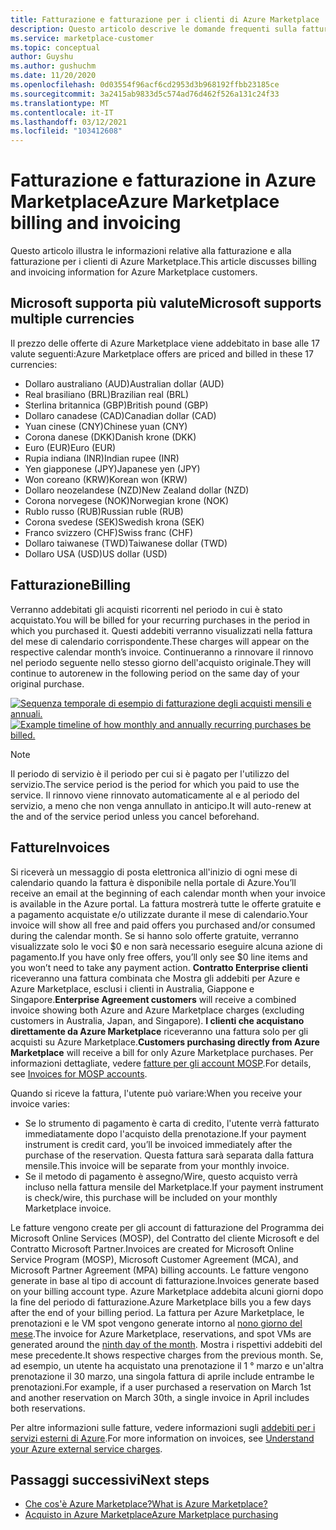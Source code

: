 ```yaml
---
title: Fatturazione e fatturazione per i clienti di Azure Marketplace
description: Questo articolo descrive le domande frequenti sulla fatturazione e sulla fatturazione per i clienti di Azure Marketplace.
ms.service: marketplace-customer
ms.topic: conceptual
author: Guyshu
ms.author: gushuchm
ms.date: 11/20/2020
ms.openlocfilehash: 0d03554f96acf6cd2953d3b968192ffbb23185ce
ms.sourcegitcommit: 3a2415ab9833d5c574ad76d462f526a131c24f33
ms.translationtype: MT
ms.contentlocale: it-IT
ms.lasthandoff: 03/12/2021
ms.locfileid: "103412608"
---
```

# <a name="azure-marketplace-billing-and-invoicing"></a><span data-ttu-id="da13a-103">Fatturazione e fatturazione in Azure Marketplace</span><span class="sxs-lookup"><span data-stu-id="da13a-103">Azure Marketplace billing and invoicing</span></span>

<span data-ttu-id="da13a-104">Questo articolo illustra le informazioni relative alla fatturazione e alla fatturazione per i clienti di Azure Marketplace.</span><span class="sxs-lookup"><span data-stu-id="da13a-104">This article discusses billing and invoicing information for Azure Marketplace customers.</span></span>

## <a name="microsoft-supports-multiple-currencies"></a><span data-ttu-id="da13a-105">Microsoft supporta più valute</span><span class="sxs-lookup"><span data-stu-id="da13a-105">Microsoft supports multiple currencies</span></span>

<span data-ttu-id="da13a-106">Il prezzo delle offerte di Azure Marketplace viene addebitato in base alle 17 valute seguenti:</span><span class="sxs-lookup"><span data-stu-id="da13a-106">Azure Marketplace offers are priced and billed in these 17 currencies:</span></span>

- <span data-ttu-id="da13a-107">Dollaro australiano (AUD)</span><span class="sxs-lookup"><span data-stu-id="da13a-107">Australian dollar (AUD)</span></span>
- <span data-ttu-id="da13a-108">Real brasiliano (BRL)</span><span class="sxs-lookup"><span data-stu-id="da13a-108">Brazilian real (BRL)</span></span>
- <span data-ttu-id="da13a-109">Sterlina britannica (GBP)</span><span class="sxs-lookup"><span data-stu-id="da13a-109">British pound (GBP)</span></span>
- <span data-ttu-id="da13a-110">Dollaro canadese (CAD)</span><span class="sxs-lookup"><span data-stu-id="da13a-110">Canadian dollar (CAD)</span></span>
- <span data-ttu-id="da13a-111">Yuan cinese (CNY)</span><span class="sxs-lookup"><span data-stu-id="da13a-111">Chinese yuan (CNY)</span></span>
- <span data-ttu-id="da13a-112">Corona danese (DKK)</span><span class="sxs-lookup"><span data-stu-id="da13a-112">Danish krone (DKK)</span></span>
- <span data-ttu-id="da13a-113">Euro (EUR)</span><span class="sxs-lookup"><span data-stu-id="da13a-113">Euro (EUR)</span></span>
- <span data-ttu-id="da13a-114">Rupia indiana (INR)</span><span class="sxs-lookup"><span data-stu-id="da13a-114">Indian rupee (INR)</span></span>
- <span data-ttu-id="da13a-115">Yen giapponese (JPY)</span><span class="sxs-lookup"><span data-stu-id="da13a-115">Japanese yen (JPY)</span></span>
- <span data-ttu-id="da13a-116">Won coreano (KRW)</span><span class="sxs-lookup"><span data-stu-id="da13a-116">Korean won (KRW)</span></span>
- <span data-ttu-id="da13a-117">Dollaro neozelandese (NZD)</span><span class="sxs-lookup"><span data-stu-id="da13a-117">New Zealand dollar (NZD)</span></span>
- <span data-ttu-id="da13a-118">Corona norvegese (NOK)</span><span class="sxs-lookup"><span data-stu-id="da13a-118">Norwegian krone (NOK)</span></span>
- <span data-ttu-id="da13a-119">Rublo russo (RUB)</span><span class="sxs-lookup"><span data-stu-id="da13a-119">Russian ruble (RUB)</span></span>
- <span data-ttu-id="da13a-120">Corona svedese (SEK)</span><span class="sxs-lookup"><span data-stu-id="da13a-120">Swedish krona (SEK)</span></span>
- <span data-ttu-id="da13a-121">Franco svizzero (CHF)</span><span class="sxs-lookup"><span data-stu-id="da13a-121">Swiss franc (CHF)</span></span>
- <span data-ttu-id="da13a-122">Dollaro taiwanese (TWD)</span><span class="sxs-lookup"><span data-stu-id="da13a-122">Taiwanese dollar (TWD)</span></span>
- <span data-ttu-id="da13a-123">Dollaro USA (USD)</span><span class="sxs-lookup"><span data-stu-id="da13a-123">US dollar (USD)</span></span>

## <a name="billing"></a><span data-ttu-id="da13a-124">Fatturazione</span><span class="sxs-lookup"><span data-stu-id="da13a-124">Billing</span></span>

<span data-ttu-id="da13a-125">Verranno addebitati gli acquisti ricorrenti nel periodo in cui è stato acquistato.</span><span class="sxs-lookup"><span data-stu-id="da13a-125">You will be billed for your recurring purchases in the period in which you purchased it.</span></span> <span data-ttu-id="da13a-126">Questi addebiti verranno visualizzati nella fattura del mese di calendario corrispondente.</span><span class="sxs-lookup"><span data-stu-id="da13a-126">These charges will appear on the respective calendar month’s invoice.</span></span> <span data-ttu-id="da13a-127">Continueranno a rinnovare il rinnovo nel periodo seguente nello stesso giorno dell'acquisto originale.</span><span class="sxs-lookup"><span data-stu-id="da13a-127">They will continue to autorenew in the following period on the same day of your original purchase.</span></span>

<span data-ttu-id="da13a-128">[![Sequenza temporale di esempio di fatturazione degli acquisti mensili e annuali.](media/billing/billing-charges-recurring.png)](media/billing/billing-charges-recurring.png#lightbox)</span><span class="sxs-lookup"><span data-stu-id="da13a-128">[![Example timeline of how monthly and annually recurring purchases be billed.](media/billing/billing-charges-recurring.png)](media/billing/billing-charges-recurring.png#lightbox)</span></span>

>[!NOTE]
> <span data-ttu-id="da13a-129">Il periodo di servizio è il periodo per cui si è pagato per l'utilizzo del servizio.</span><span class="sxs-lookup"><span data-stu-id="da13a-129">The service period is the period for which you paid to use the service.</span></span> <span data-ttu-id="da13a-130">Il rinnovo viene rinnovato automaticamente al e al periodo del servizio, a meno che non venga annullato in anticipo.</span><span class="sxs-lookup"><span data-stu-id="da13a-130">It will auto-renew at the and of the service period unless you cancel beforehand.</span></span>

## <a name="invoices"></a><span data-ttu-id="da13a-131">Fatture</span><span class="sxs-lookup"><span data-stu-id="da13a-131">Invoices</span></span>

<span data-ttu-id="da13a-132">Si riceverà un messaggio di posta elettronica all'inizio di ogni mese di calendario quando la fattura è disponibile nella portale di Azure.</span><span class="sxs-lookup"><span data-stu-id="da13a-132">You’ll receive an email at the beginning of each calendar month when your invoice is available in the Azure portal.</span></span> <span data-ttu-id="da13a-133">La fattura mostrerà tutte le offerte gratuite e a pagamento acquistate e/o utilizzate durante il mese di calendario.</span><span class="sxs-lookup"><span data-stu-id="da13a-133">Your invoice will show all free and paid offers you purchased and/or consumed during the calendar month.</span></span> <span data-ttu-id="da13a-134">Se si hanno solo offerte gratuite, verranno visualizzate solo le voci $0 e non sarà necessario eseguire alcuna azione di pagamento.</span><span class="sxs-lookup"><span data-stu-id="da13a-134">If you have only free offers, you’ll only see $0 line items and you won’t need to take any payment action.</span></span> <span data-ttu-id="da13a-135">**Contratto Enterprise clienti** riceveranno una fattura combinata che Mostra gli addebiti per Azure e Azure Marketplace, esclusi i clienti in Australia, Giappone e Singapore.</span><span class="sxs-lookup"><span data-stu-id="da13a-135">**Enterprise Agreement customers** will receive a combined invoice showing both Azure and Azure Marketplace charges (excluding customers in Australia, Japan, and Singapore).</span></span> <span data-ttu-id="da13a-136">**I clienti che acquistano direttamente da Azure Marketplace** riceveranno una fattura solo per gli acquisti su Azure Marketplace.</span><span class="sxs-lookup"><span data-stu-id="da13a-136">**Customers purchasing directly from Azure Marketplace** will receive a bill for only Azure Marketplace purchases.</span></span> <span data-ttu-id="da13a-137">Per informazioni dettagliate, vedere [fatture per gli account MOSP](/azure/cost-management-billing/understand/download-azure-invoice#invoices-for-mosp-billing-accounts).</span><span class="sxs-lookup"><span data-stu-id="da13a-137">For details, see [Invoices for MOSP accounts](/azure/cost-management-billing/understand/download-azure-invoice#invoices-for-mosp-billing-accounts).</span></span>

<span data-ttu-id="da13a-138">Quando si riceve la fattura, l'utente può variare:</span><span class="sxs-lookup"><span data-stu-id="da13a-138">When you receive your invoice varies:</span></span>

- <span data-ttu-id="da13a-139">Se lo strumento di pagamento è carta di credito, l'utente verrà fatturato immediatamente dopo l'acquisto della prenotazione.</span><span class="sxs-lookup"><span data-stu-id="da13a-139">If your payment instrument is credit card, you’ll be invoiced immediately after the purchase of the reservation.</span></span> <span data-ttu-id="da13a-140">Questa fattura sarà separata dalla fattura mensile.</span><span class="sxs-lookup"><span data-stu-id="da13a-140">This invoice will be separate from your monthly invoice.</span></span>
- <span data-ttu-id="da13a-141">Se il metodo di pagamento è assegno/Wire, questo acquisto verrà incluso nella fattura mensile del Marketplace.</span><span class="sxs-lookup"><span data-stu-id="da13a-141">If your payment instrument is check/wire, this purchase will be included on your monthly Marketplace invoice.</span></span>

<span data-ttu-id="da13a-142">Le fatture vengono create per gli account di fatturazione del Programma dei Microsoft Online Services (MOSP), del Contratto del cliente Microsoft e del Contratto Microsoft Partner.</span><span class="sxs-lookup"><span data-stu-id="da13a-142">Invoices are created for Microsoft Online Service Program (MOSP), Microsoft Customer Agreement (MCA), and Microsoft Partner Agreement (MPA) billing accounts.</span></span> <span data-ttu-id="da13a-143">Le fatture vengono generate in base al tipo di account di fatturazione.</span><span class="sxs-lookup"><span data-stu-id="da13a-143">Invoices generate based on your billing account type.</span></span> <span data-ttu-id="da13a-144">Azure Marketplace addebita alcuni giorni dopo la fine del periodo di fatturazione.</span><span class="sxs-lookup"><span data-stu-id="da13a-144">Azure Marketplace bills you a few days after the end of your billing period.</span></span> <span data-ttu-id="da13a-145">La fattura per Azure Marketplace, le prenotazioni e le VM spot vengono generate intorno al [nono giorno del mese](/azure/cost-management-billing/understand/download-azure-invoice#invoices-for-mosp-billing-accounts).</span><span class="sxs-lookup"><span data-stu-id="da13a-145">The invoice for Azure Marketplace, reservations, and spot VMs are generated around the [ninth day of the month](/azure/cost-management-billing/understand/download-azure-invoice#invoices-for-mosp-billing-accounts).</span></span> <span data-ttu-id="da13a-146">Mostra i rispettivi addebiti del mese precedente.</span><span class="sxs-lookup"><span data-stu-id="da13a-146">It shows respective charges from the previous month.</span></span> <span data-ttu-id="da13a-147">Se, ad esempio, un utente ha acquistato una prenotazione il 1 ° marzo e un'altra prenotazione il 30 marzo, una singola fattura di aprile include entrambe le prenotazioni.</span><span class="sxs-lookup"><span data-stu-id="da13a-147">For example, if a user purchased a reservation on March 1st and another reservation on March 30th, a single invoice in April includes both reservations.</span></span>

<span data-ttu-id="da13a-148">Per altre informazioni sulle fatture, vedere informazioni sugli [addebiti per i servizi esterni di Azure](/azure/cost-management-billing/understand/understand-azure-marketplace-charges).</span><span class="sxs-lookup"><span data-stu-id="da13a-148">For more information on invoices, see [Understand your Azure external service charges](/azure/cost-management-billing/understand/understand-azure-marketplace-charges).</span></span>

## <a name="next-steps"></a><span data-ttu-id="da13a-149">Passaggi successivi</span><span class="sxs-lookup"><span data-stu-id="da13a-149">Next steps</span></span>

- [<span data-ttu-id="da13a-150">Che cos'è Azure Marketplace?</span><span class="sxs-lookup"><span data-stu-id="da13a-150">What is Azure Marketplace?</span></span>](azure-marketplace-overview.md)
- [<span data-ttu-id="da13a-151">Acquisto in Azure Marketplace</span><span class="sxs-lookup"><span data-stu-id="da13a-151">Azure Marketplace purchasing</span></span>](azure-purchasing-invoicing.md)
